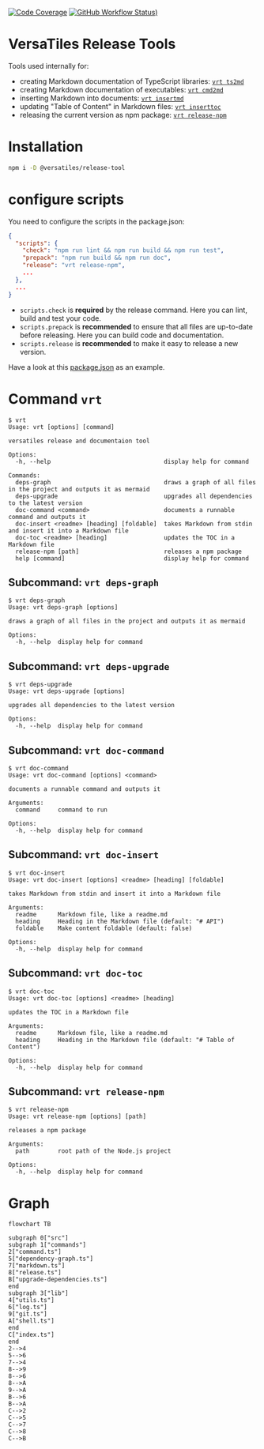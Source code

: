 [![Code Coverage](https://codecov.io/gh/versatiles-org/node-release-tool/branch/main/graph/badge.svg?token=IDHAI13M0K)](https://codecov.io/gh/versatiles-org/node-release-tool)
[![GitHub Workflow Status)](https://img.shields.io/github/actions/workflow/status/versatiles-org/node-release-tool/ci.yml)](https://github.com/versatiles-org/node-release-tool/actions/workflows/ci.yml)

# VersaTiles Release Tools

Tools used internally for:

* creating Markdown documentation of TypeScript libraries: [`vrt ts2md`](#subcommand-vrt-ts2md)
* creating Markdown documentation of executables: [`vrt cmd2md`](#subcommand-vrt-cmd2md)
* inserting Markdown into documents: [`vrt insertmd`](#subcommand-vrt-insertmd)
* updating "Table of Content" in Markdown files: [`vrt inserttoc`](#subcommand-vrt-inserttoc)
* releasing the current version as npm package: [`vrt release-npm`](#subcommand-vrt-release-npm)

# Installation

```bash
npm i -D @versatiles/release-tool
```

# configure scripts

You need to configure the scripts in the package.json:

```JSON
{
  "scripts": {
    "check": "npm run lint && npm run build && npm run test",
    "prepack": "npm run build && npm run doc",
    "release": "vrt release-npm",
    ...
  },
  ...
}
```

* `scripts.check` is **required** by the release command. Here you can lint, build and test your code.
* `scripts.prepack` is **recommended** to ensure that all files are up-to-date before releasing. Here you can build code and documentation.
* `scripts.release` is **recommended** to make it easy to release a new version.

Have a look at this [package.json](https://github.com/versatiles-org/node-release-tool/blob/main/package.json) as an example.

# Command `vrt`

<!--- This chapter is generated automatically --->

```console
$ vrt
Usage: vrt [options] [command]

versatiles release and documentaion tool

Options:
  -h, --help                                display help for command

Commands:
  deps-graph                                draws a graph of all files in the project and outputs it as mermaid
  deps-upgrade                              upgrades all dependencies to the latest version
  doc-command <command>                     documents a runnable command and outputs it
  doc-insert <readme> [heading] [foldable]  takes Markdown from stdin and insert it into a Markdown file
  doc-toc <readme> [heading]                updates the TOC in a Markdown file
  release-npm [path]                        releases a npm package
  help [command]                            display help for command
```

## Subcommand: `vrt deps-graph`

```console
$ vrt deps-graph
Usage: vrt deps-graph [options]

draws a graph of all files in the project and outputs it as mermaid

Options:
  -h, --help  display help for command
```

## Subcommand: `vrt deps-upgrade`

```console
$ vrt deps-upgrade
Usage: vrt deps-upgrade [options]

upgrades all dependencies to the latest version

Options:
  -h, --help  display help for command
```

## Subcommand: `vrt doc-command`

```console
$ vrt doc-command
Usage: vrt doc-command [options] <command>

documents a runnable command and outputs it

Arguments:
  command     command to run

Options:
  -h, --help  display help for command
```

## Subcommand: `vrt doc-insert`

```console
$ vrt doc-insert
Usage: vrt doc-insert [options] <readme> [heading] [foldable]

takes Markdown from stdin and insert it into a Markdown file

Arguments:
  readme      Markdown file, like a readme.md
  heading     Heading in the Markdown file (default: "# API")
  foldable    Make content foldable (default: false)

Options:
  -h, --help  display help for command
```

## Subcommand: `vrt doc-toc`

```console
$ vrt doc-toc
Usage: vrt doc-toc [options] <readme> [heading]

updates the TOC in a Markdown file

Arguments:
  readme      Markdown file, like a readme.md
  heading     Heading in the Markdown file (default: "# Table of Content")

Options:
  -h, --help  display help for command
```

## Subcommand: `vrt release-npm`

```console
$ vrt release-npm
Usage: vrt release-npm [options] [path]

releases a npm package

Arguments:
  path        root path of the Node.js project

Options:
  -h, --help  display help for command
```

# Graph

<!--- This chapter is generated automatically --->

```mermaid
flowchart TB

subgraph 0["src"]
subgraph 1["commands"]
2["command.ts"]
5["dependency-graph.ts"]
7["markdown.ts"]
8["release.ts"]
B["upgrade-dependencies.ts"]
end
subgraph 3["lib"]
4["utils.ts"]
6["log.ts"]
9["git.ts"]
A["shell.ts"]
end
C["index.ts"]
end
2-->4
5-->6
7-->4
8-->9
8-->6
8-->A
9-->A
B-->6
B-->A
C-->2
C-->5
C-->7
C-->8
C-->B
```
